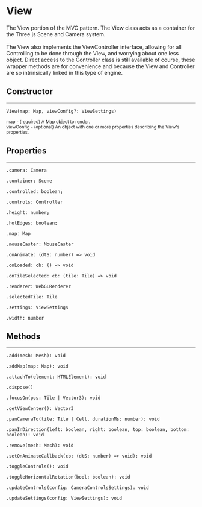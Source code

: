 <a id='view'></a>

# View

<div class='description'>
The View portion of the MVC pattern. The View class acts as a container for the Three.js Scene and Camera system.<br><br>
The View also implements the ViewController interface, allowing for all Controlling to be done through the View, and worrying about one less object. Direct access to the Controller class is still available of course, these wrapper methods are for convenience and because the View and Controller are so intrinsically linked in this type of engine. 
</div>

## Constructor
<hr style='width:100%; opacity:.5;' />

`View(map: Map, viewConfig?: ViewSettings)`

<small>
map - (required) A Map object to render.<br> 
viewConfig - (optional) An object with one or more properties describing the View's properties.
</small>

## Properties
<hr style='width:100%; opacity:.5;' />

`.camera: Camera`

`.container: Scene`

`.controlled: boolean;`

`.controls: Controller`

`.height: number;`

`.hotEdges: boolean;`

`.map: Map`

`.mouseCaster: MouseCaster`

`.onAnimate: (dtS: number) => void`

`.onLoaded: cb: () => void`

`.onTileSelected: cb: (tile: Tile) => void`

`.renderer: WebGLRenderer`

`.selectedTile: Tile`

`.settings: ViewSettings`

`.width: number`

## Methods
<hr style='width:100%; opacity:.5;' />

`.add(mesh: Mesh): void`

`.addMap(map: Map): void`

`.attachTo(element: HTMLElement): void`

`.dispose()`

`.focusOn(pos: Tile | Vector3): void`

`.getViewCenter(): Vector3`

`.panCameraTo(tile: Tile | Cell, durationMs: number): void`

`.panInDirection(left: boolean, right: boolean, top: boolean, bottom: boolean): void`

`.remove(mesh: Mesh): void`

`.setOnAnimateCallback(cb: (dtS: number) => void): void`

`.toggleControls(): void`

`.toggleHorizontalRotation(bool: boolean): void`

`.updateControls(config: CameraControlsSettings): void`

`.updateSettings(config: ViewSettings): void`